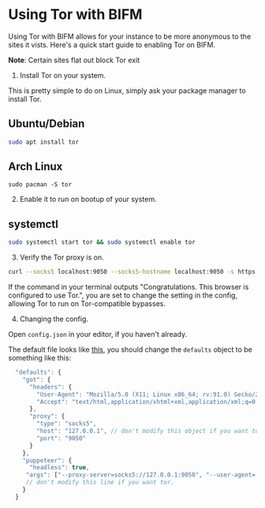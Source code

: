 # Using Tor with BIFM

Using Tor with BIFM allows for your instance to be more anonymous to the sites it vists. Here's a quick start guide to enabling Tor on BIFM.

**Note**: Certain sites flat out block Tor exit

1. Install Tor on your system.

This is pretty simple to do on Linux, simply ask your package manager to install Tor.

## Ubuntu/Debian

```sh
sudo apt install tor
```

## Arch Linux

```
sudo pacman -S tor
```

2. Enable it to run on bootup of your system.

## systemctl

```sh
sudo systemctl start tor && sudo systemctl enable tor
```

3. Verify the Tor proxy is on.

```sh
curl --socks5 localhost:9050 --socks5-hostname localhost:9050 -s https://check.torproject.org/ | cat | grep -m 1 Congratulations | xargs
```

If the command in your terminal outputs "Congratulations. This browser is configured to use Tor.", you are set to change the setting in the config, allowing Tor to run on Tor-compatible bypasses.

4. Changing the config.

Open `config.json` in your editor, if you haven't already.

The default file looks like [this](./CONFIG.md), you should change the `defaults` object to be something like this:

```js
  "defaults": {
    "got": {
      "headers": {
        "User-Agent": "Mozilla/5.0 (X11; Linux x86_64; rv:91.0) Gecko/20100101 Firefox/91.0",
        "Accept": "text/html,application/xhtml+xml,application/xml;q=0.9,*/*;q=0.8"
      },
      "proxy": {
        "type": "socks5",
        "host": "127.0.0.1", // don't modify this object if you want tor.
        "port": "9050"
      }
    },
    "puppeteer": {
      "headless": true,
     "args": ["--proxy-server=socks5://127.0.0.1:9050", "--user-agent='Mozilla/5.0 (Windows NT 10.0; rv:91.0) Gecko/20100101 Firefox/91.0'"]
     // don't modify this line if you want tor.
    }
  }
```